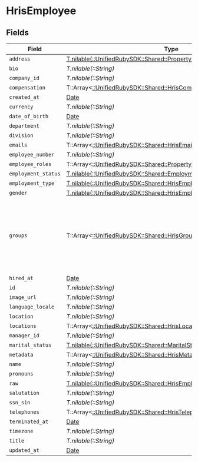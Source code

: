 # HrisEmployee


## Fields

| Field                                                                                                                                           | Type                                                                                                                                            | Required                                                                                                                                        | Description                                                                                                                                     |
| ----------------------------------------------------------------------------------------------------------------------------------------------- | ----------------------------------------------------------------------------------------------------------------------------------------------- | ----------------------------------------------------------------------------------------------------------------------------------------------- | ----------------------------------------------------------------------------------------------------------------------------------------------- |
| `address`                                                                                                                                       | [T.nilable(::UnifiedRubySDK::Shared::PropertyHrisEmployeeAddress)](../../models/shared/propertyhrisemployeeaddress.md)                          | :heavy_minus_sign:                                                                                                                              | N/A                                                                                                                                             |
| `bio`                                                                                                                                           | *T.nilable(::String)*                                                                                                                           | :heavy_minus_sign:                                                                                                                              | N/A                                                                                                                                             |
| `company_id`                                                                                                                                    | *T.nilable(::String)*                                                                                                                           | :heavy_minus_sign:                                                                                                                              | N/A                                                                                                                                             |
| `compensation`                                                                                                                                  | T::Array<[::UnifiedRubySDK::Shared::HrisCompensation](../../models/shared/hriscompensation.md)>                                                 | :heavy_minus_sign:                                                                                                                              | N/A                                                                                                                                             |
| `created_at`                                                                                                                                    | [Date](https://ruby-doc.org/stdlib-2.6.1/libdoc/date/rdoc/Date.html)                                                                            | :heavy_minus_sign:                                                                                                                              | N/A                                                                                                                                             |
| `currency`                                                                                                                                      | *T.nilable(::String)*                                                                                                                           | :heavy_minus_sign:                                                                                                                              | N/A                                                                                                                                             |
| `date_of_birth`                                                                                                                                 | [Date](https://ruby-doc.org/stdlib-2.6.1/libdoc/date/rdoc/Date.html)                                                                            | :heavy_minus_sign:                                                                                                                              | N/A                                                                                                                                             |
| `department`                                                                                                                                    | *T.nilable(::String)*                                                                                                                           | :heavy_minus_sign:                                                                                                                              | N/A                                                                                                                                             |
| `division`                                                                                                                                      | *T.nilable(::String)*                                                                                                                           | :heavy_minus_sign:                                                                                                                              | N/A                                                                                                                                             |
| `emails`                                                                                                                                        | T::Array<[::UnifiedRubySDK::Shared::HrisEmail](../../models/shared/hrisemail.md)>                                                               | :heavy_minus_sign:                                                                                                                              | N/A                                                                                                                                             |
| `employee_number`                                                                                                                               | *T.nilable(::String)*                                                                                                                           | :heavy_minus_sign:                                                                                                                              | N/A                                                                                                                                             |
| `employee_roles`                                                                                                                                | T::Array<[::UnifiedRubySDK::Shared::PropertyHrisEmployeeEmployeeRoles](../../models/shared/propertyhrisemployeeemployeeroles.md)>               | :heavy_minus_sign:                                                                                                                              | N/A                                                                                                                                             |
| `employment_status`                                                                                                                             | [T.nilable(::UnifiedRubySDK::Shared::EmploymentStatus)](../../models/shared/employmentstatus.md)                                                | :heavy_minus_sign:                                                                                                                              | N/A                                                                                                                                             |
| `employment_type`                                                                                                                               | [T.nilable(::UnifiedRubySDK::Shared::HrisEmployeeEmploymentType)](../../models/shared/hrisemployeeemploymenttype.md)                            | :heavy_minus_sign:                                                                                                                              | N/A                                                                                                                                             |
| `gender`                                                                                                                                        | [T.nilable(::UnifiedRubySDK::Shared::HrisEmployeeGender)](../../models/shared/hrisemployeegender.md)                                            | :heavy_minus_sign:                                                                                                                              | N/A                                                                                                                                             |
| `groups`                                                                                                                                        | T::Array<[::UnifiedRubySDK::Shared::HrisGroup](../../models/shared/hrisgroup.md)>                                                               | :heavy_minus_sign:                                                                                                                              | Which groups/teams/units that this employee/user belongs to.  May not have all of the Group fields present, but should have id, name, or email. |
| `hired_at`                                                                                                                                      | [Date](https://ruby-doc.org/stdlib-2.6.1/libdoc/date/rdoc/Date.html)                                                                            | :heavy_minus_sign:                                                                                                                              | N/A                                                                                                                                             |
| `id`                                                                                                                                            | *T.nilable(::String)*                                                                                                                           | :heavy_minus_sign:                                                                                                                              | N/A                                                                                                                                             |
| `image_url`                                                                                                                                     | *T.nilable(::String)*                                                                                                                           | :heavy_minus_sign:                                                                                                                              | N/A                                                                                                                                             |
| `language_locale`                                                                                                                               | *T.nilable(::String)*                                                                                                                           | :heavy_minus_sign:                                                                                                                              | N/A                                                                                                                                             |
| `location`                                                                                                                                      | *T.nilable(::String)*                                                                                                                           | :heavy_minus_sign:                                                                                                                              | N/A                                                                                                                                             |
| `locations`                                                                                                                                     | T::Array<[::UnifiedRubySDK::Shared::HrisLocation](../../models/shared/hrislocation.md)>                                                         | :heavy_minus_sign:                                                                                                                              | N/A                                                                                                                                             |
| `manager_id`                                                                                                                                    | *T.nilable(::String)*                                                                                                                           | :heavy_minus_sign:                                                                                                                              | N/A                                                                                                                                             |
| `marital_status`                                                                                                                                | [T.nilable(::UnifiedRubySDK::Shared::MaritalStatus)](../../models/shared/maritalstatus.md)                                                      | :heavy_minus_sign:                                                                                                                              | N/A                                                                                                                                             |
| `metadata`                                                                                                                                      | T::Array<[::UnifiedRubySDK::Shared::HrisMetadata](../../models/shared/hrismetadata.md)>                                                         | :heavy_minus_sign:                                                                                                                              | N/A                                                                                                                                             |
| `name`                                                                                                                                          | *T.nilable(::String)*                                                                                                                           | :heavy_minus_sign:                                                                                                                              | N/A                                                                                                                                             |
| `pronouns`                                                                                                                                      | *T.nilable(::String)*                                                                                                                           | :heavy_minus_sign:                                                                                                                              | N/A                                                                                                                                             |
| `raw`                                                                                                                                           | [T.nilable(::UnifiedRubySDK::Shared::HrisEmployeeRaw)](../../models/shared/hrisemployeeraw.md)                                                  | :heavy_minus_sign:                                                                                                                              | N/A                                                                                                                                             |
| `salutation`                                                                                                                                    | *T.nilable(::String)*                                                                                                                           | :heavy_minus_sign:                                                                                                                              | N/A                                                                                                                                             |
| `ssn_sin`                                                                                                                                       | *T.nilable(::String)*                                                                                                                           | :heavy_minus_sign:                                                                                                                              | N/A                                                                                                                                             |
| `telephones`                                                                                                                                    | T::Array<[::UnifiedRubySDK::Shared::HrisTelephone](../../models/shared/hristelephone.md)>                                                       | :heavy_minus_sign:                                                                                                                              | N/A                                                                                                                                             |
| `terminated_at`                                                                                                                                 | [Date](https://ruby-doc.org/stdlib-2.6.1/libdoc/date/rdoc/Date.html)                                                                            | :heavy_minus_sign:                                                                                                                              | N/A                                                                                                                                             |
| `timezone`                                                                                                                                      | *T.nilable(::String)*                                                                                                                           | :heavy_minus_sign:                                                                                                                              | N/A                                                                                                                                             |
| `title`                                                                                                                                         | *T.nilable(::String)*                                                                                                                           | :heavy_minus_sign:                                                                                                                              | N/A                                                                                                                                             |
| `updated_at`                                                                                                                                    | [Date](https://ruby-doc.org/stdlib-2.6.1/libdoc/date/rdoc/Date.html)                                                                            | :heavy_minus_sign:                                                                                                                              | N/A                                                                                                                                             |